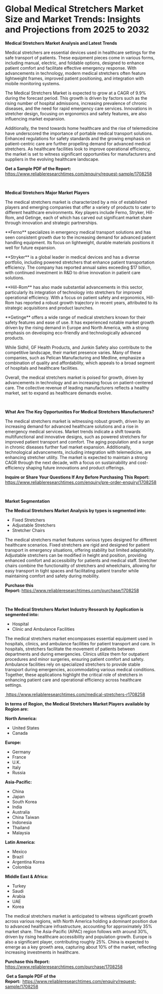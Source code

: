 <p><h1>Global Medical Stretchers Market Size and Market Trends: Insights and Projections from 2025 to 2032</h1></p><p><strong>Medical Stretchers Market Analysis and Latest Trends</strong></p>
<p><p>Medical stretchers are essential devices used in healthcare settings for the safe transport of patients. These equipment pieces come in various forms, including manual, electric, and foldable options, designed to enhance patient comfort and facilitate effective emergency response. With advancements in technology, modern medical stretchers often feature lightweight frames, improved patient positioning, and integration with mobile monitoring systems.</p><p>The Medical Stretchers Market is expected to grow at a CAGR of 9.9% during the forecast period. This growth is driven by factors such as the rising number of hospital admissions, increasing prevalence of chronic diseases, and the need for rapid emergency care services. Innovations in stretcher design, focusing on ergonomics and safety features, are also influencing market expansion.</p><p>Additionally, the trend towards home healthcare and the rise of telemedicine have underscored the importance of portable medical transport solutions. Enhanced regulations for safety standards and the growing emphasis on patient-centric care are further propelling demand for advanced medical stretchers. As healthcare facilities look to improve operational efficiency, the market is set to witness significant opportunities for manufacturers and suppliers in the evolving healthcare landscape.</p></p>
<p><strong>Get a Sample PDF of the Report:&nbsp;</strong> <a href="https://www.reliableresearchtimes.com/enquiry/request-sample/1708258?utm_campaign=2006&utm_medium=2&utm_source=Github&utm_content=ia&utm_term=19042025&utm_id=medical-stretchers">https://www.reliableresearchtimes.com/enquiry/request-sample/1708258</a></p>
<p>&nbsp;</p>
<p><strong>Medical Stretchers Major Market Players</strong></p>
<p><p>The medical stretchers market is characterized by a mix of established players and emerging companies that offer a variety of products to cater to different healthcare environments. Key players include Ferno, Stryker, Hill-Rom, and Getinge, each of which has carved out significant market share through innovation and strategic partnerships.</p><p>**Ferno** specializes in emergency medical transport solutions and has seen consistent growth due to the increasing demand for advanced patient handling equipment. Its focus on lightweight, durable materials positions it well for future expansion.</p><p>**Stryker** is a global leader in medical devices and has a diverse portfolio, including powered stretchers that enhance patient transportation efficiency. The company has reported annual sales exceeding $17 billion, with continued investment in R&D to drive innovation in patient care solutions.</p><p>**Hill-Rom** has also made substantial advancements in this sector, particularly its integration of technology into stretchers for improved operational efficiency. With a focus on patient safety and ergonomics, Hill-Rom has reported a robust growth trajectory in recent years, attributed to its strategic acquisitions and product launches.</p><p>**Getinge** offers a wide range of medical stretchers known for their safety features and ease of use. It has experienced notable market growth driven by the rising demand in Europe and North America, with a strong emphasis on developing eco-friendly and technologically advanced products.</p><p>While Sidhil, GF Health Products, and Junkin Safety also contribute to the competitive landscape, their market presence varies. Many of these companies, such as Pelican Manufacturing and Medline, emphasize a combination of quality and affordability, which appeals to a broad segment of hospitals and healthcare facilities. </p><p>Overall, the medical stretchers market is poised for growth, driven by advancements in technology and an increasing focus on patient-centered care. The collective revenue of leading manufacturers reflects a healthy market, set to expand as healthcare demands evolve.</p></p>
<p>&nbsp;</p>
<p><strong>What Are The Key Opportunities For Medical Stretchers Manufacturers?</strong></p>
<p><p>The medical stretchers market is witnessing robust growth, driven by an increasing demand for advanced healthcare solutions and a rise in emergency medical services. Market trends indicate a shift towards multifunctional and innovative designs, such as powered stretchers for improved patient transport and comfort. The aging population and a surge in chronic diseases further fuel market expansion. Additionally, technological advancements, including integration with telemedicine, are enhancing stretcher utility. The market is expected to maintain a strong CAGR through the next decade, with a focus on sustainability and cost-efficiency shaping future innovations and product offerings.</p></p>
<p><strong>Inquire or Share Your Questions If Any Before Purchasing This Report:</strong> <a href="https://www.reliableresearchtimes.com/enquiry/pre-order-enquiry/1708258?utm_campaign=2006&utm_medium=2&utm_source=Github&utm_content=ia&utm_term=19042025&utm_id=medical-stretchers">https://www.reliableresearchtimes.com/enquiry/pre-order-enquiry/1708258</a></p>
<p>&nbsp;</p>
<p><strong>Market Segmentation</strong></p>
<p><strong>The Medical Stretchers Market Analysis by types is segmented into:</strong></p>
<p><ul><li>Fixed Stretchers</li><li>Adjustable Stretchers</li><li>Stretcher Chairs</li></ul></p>
<p><p>The medical stretchers market features various types designed for different healthcare scenarios. Fixed stretchers are rigid and designed for patient transport in emergency situations, offering stability but limited adaptability. Adjustable stretchers can be modified in height and position, providing enhanced comfort and accessibility for patients and medical staff. Stretcher chairs combine the functionality of stretchers and wheelchairs, allowing for easy transport in tight spaces and facilitating patient transfer while maintaining comfort and safety during mobility.</p></p>
<p><strong>Purchase this Report:&nbsp;</strong><a href="https://www.reliableresearchtimes.com/purchase/1708258?utm_campaign=2006&utm_medium=2&utm_source=Github&utm_content=ia&utm_term=19042025&utm_id=medical-stretchers">https://www.reliableresearchtimes.com/purchase/1708258</a></p>
<p>&nbsp;</p>
<p><strong>The Medical Stretchers Market Industry Research by Application is segmented into:</strong></p>
<p><ul><li>Hospital</li><li>Clinic and Ambulance Facilities</li></ul></p>
<p><p>The medical stretchers market encompasses essential equipment used in hospitals, clinics, and ambulance facilities for patient transport and care. In hospitals, stretchers facilitate the movement of patients between departments and during emergencies. Clinics utilize them for outpatient procedures and minor surgeries, ensuring patient comfort and safety. Ambulance facilities rely on specialized stretchers to provide stable transport during emergencies, accommodating various medical conditions. Together, these applications highlight the critical role of stretchers in enhancing patient care and operational efficiency across healthcare settings.</p></p>
<p><a href="https://www.reliableresearchtimes.com/medical-stretchers-r1708258?utm_campaign=2006&utm_medium=2&utm_source=Github&utm_content=ia&utm_term=19042025&utm_id=medical-stretchers">&nbsp;https://www.reliableresearchtimes.com/medical-stretchers-r1708258</a></p>
<p><strong>In terms of Region, the Medical Stretchers Market Players available by Region are:</strong></p>
<p>
    <p> <strong> North America: </strong>
        <ul>
            <li>United States</li>
            <li>Canada</li>
        </ul>
        </p> 
    <p> <strong> Europe: </strong>
        <ul>
            <li>Germany</li>
            <li>France</li>
            <li>U.K.</li>
            <li>Italy</li>
            <li>Russia</li>
        </ul>
        </p> 
    <p> <strong> Asia-Pacific: </strong>
        <ul>
            <li>China</li>
            <li>Japan</li>
            <li>South Korea</li>
            <li>India</li>
            <li>Australia</li>
            <li>China Taiwan</li>
            <li>Indonesia</li>
            <li>Thailand</li>
            <li>Malaysia</li>
        </ul>
        </p> 
    <p> <strong> Latin America: </strong>
        <ul>
            <li>Mexico</li>
            <li>Brazil</li>
            <li>Argentina Korea</li>
            <li>Colombia</li>
        </ul>
        </p> 
    <p> <strong> Middle East & Africa: </strong>
        <ul>
            <li>Turkey</li>
            <li>Saudi</li>
            <li>Arabia</li>
            <li>UAE</li>
            <li>Korea</li>
        </ul>
    </p>
    </p>
<p><p>The medical stretchers market is anticipated to witness significant growth across various regions, with North America holding a dominant position due to advanced healthcare infrastructure, accounting for approximately 35% market share. The Asia-Pacific (APAC) region follows with around 30%, driven by rising healthcare accessibility and population growth. Europe is also a significant player, contributing roughly 25%. China is expected to emerge as a key growth area, capturing about 10% of the market, reflecting increasing investments in healthcare.</p></p>
<p><strong>Purchase this Report: </strong><a href="https://www.reliableresearchtimes.com/purchase/1708258?utm_campaign=2006&utm_medium=2&utm_source=Github&utm_content=ia&utm_term=19042025&utm_id=medical-stretchers">https://www.reliableresearchtimes.com/purchase/1708258</a></p>
<p>&nbsp;<strong>Get a Sample PDF of the Report:&nbsp;&nbsp;</strong><a href="https://www.reliableresearchtimes.com/enquiry/request-sample/1708258?utm_campaign=2006&utm_medium=2&utm_source=Github&utm_content=ia&utm_term=19042025&utm_id=medical-stretchers">https://www.reliableresearchtimes.com/enquiry/request-sample/1708258</a></p>
<p><strong></strong></p>
<p><p></p><p></p><p></p></p>
